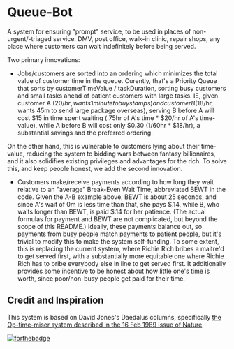 # Queue-Bot

A system for ensuring "prompt" service, to be used in places of non-urgent/-triaged service. DMV, post office, walk-in clinic, repair shops, any place where customers can wait indefinitely before being served.

Two primary innovations:
* Jobs/customers are sorted into an ordering which minimizes the total value of customer time in the queue. Curently, that's a Priority Queue that sorts by customerTimeValue / taskDuration, sorting busy customers and small tasks ahead of patient customers with large tasks. IE, given customer A ($20/hr, wants 1 minute to buy stamps) and customer B($18/hr, wants 45m to send large package overseas), serving B before A will cost $15 in time spent waiting (.75hr of A's time * $20/hr of A's time-value), while A before B will cost only $0.30 (1/60hr * $18/hr), a substantial savings and the preferred ordering.

On the other hand, this is vulnerable to customers lying about their time-value, reducing the system to bidding wars between fantasy billionaires, and it also solidifies existing privileges and advantages for the rich. To solve this, and keep people honest, we add the second innovation.

* Customers make/receive payments according to how long they wait relative to an "average" Break-Even Wait Time, abbreviated BEWT in the code. Given the A-B example above, BEWT is about 25 seconds, and since A's wait of 0m is less time than that, she pays $.14, while B, who waits longer than BEWT, is paid $.14 for her patience. (The actual formulas for payment and BEWT are not complicated, but beyond the scope of this README.) Ideally, these payments balance out, so payments from busy people match payments to patient people, but it's trivial to modify this to make the system self-funding. To some extent, this is replacing the current system, where Richie Rich bribes a maitre'd to get served first, with a substantially more equitable one where Richie Rich has to bribe everybody else in line to get served first. It additionally provides some incentive to be honest about how little one's time is worth, since poor/non-busy people get paid for their time.


## Credit and Inspiration
This system is based on David Jones's Daedalus columns, specifically [the Op-time-miser system described in the 16 Feb 1989 issue of Nature](http://www.nature.com/nature/journal/v337/n6208/pdf/337604a0.pdf)

[![forthebadge](http://forthebadge.com/images/badges/approved-by-george-costanza.svg)](http://forthebadge.com)
